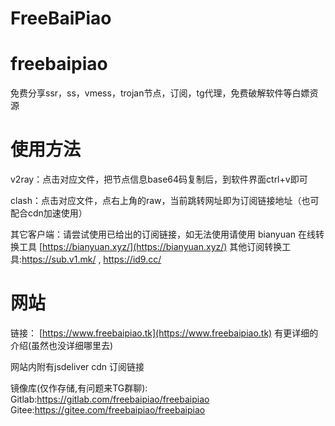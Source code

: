 # FreeBaiPiao
# freebaipiao
免费分享ssr，ss，vmess，trojan节点，订阅，tg代理，免费破解软件等白嫖资源

# 使用方法
v2ray：点击对应文件，把节点信息base64码复制后，到软件界面ctrl+v即可

clash：点击对应文件，点右上角的raw，当前跳转网址即为订阅链接地址（也可配合cdn加速使用）

其它客户端：请尝试使用已给出的订阅链接，如无法使用请使用 bianyuan 在线转换工具 [https://bianyuan.xyz/](https://bianyuan.xyz/)
其他订阅转换工具:https://sub.v1.mk/  ,  https://id9.cc/

# 网站
链接： [https://www.freebaipiao.tk](https://www.freebaipiao.tk)
有更详细的介绍(虽然也没详细哪里去)

网站内附有jsdeliver cdn 订阅链接

镜像库(仅作存储,有问题来TG群聊):
Gitlab:https://gitlab.com/freebaipiao/freebaipiao
Gitee:https://gitee.com/freebaipiao/freebaipiao
